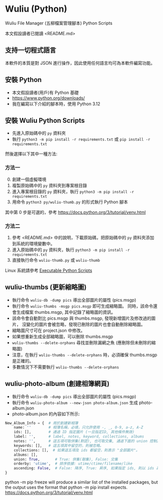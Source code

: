 # Wuliu (Python)

Wuliu File Manager (五柳檔案管理腳本) Python Scripts

本文假設讀者已閱讀 <README.md>

## 支持一切程式語言

本軟件的本質是對 JSON 進行操作，因此使用任何語言均可為本軟件編寫功能。

## 安裝 Python

- 本文假設讀者(用戶)有 Python 基礎
- <https://www.python.org/downloads/>
- 我在編寫以下介紹的腳本時，使用 Python 3.12

## 安裝 Wuliu Python Scripts

- 先進入原始碼中的 `py` 資料夾
- 執行 `python3 -m pip install -r requirements.txt` 或 `pip install -r requirements.txt`

然後選擇以下其中一種方法:

### 方法一

0. 創建一個虛擬環境
1. 複製原始碼中的 `py` 資料夾到專案根目錄
2. 進入專案根目錄的 `py` 資料夾，執行 `python3 -m pip install -r requirements.txt`
3. 用命令 `python3 py/wuliu-thumb.py` 的形式執行 Python 腳本

其中第 0 步是可選的，參考 https://docs.python.org/3/tutorial/venv.html

### 方法二

1. 參考 <README.md> 中的說明，下載原始碼，把原始碼中的 `py` 資料夾添加到系統的環境變數中。
2. 進入原始碼中的 `py` 資料夾，執行 `python3 -m pip install -r requirements.txt`
3. 直接執行命令 `wuliu-thumb.py` 或 `wuliu-thumb`

Linux 系統請參考 [Executable Python Scripts](https://docs.python.org/3/tutorial/appendix.html#executable-python-scripts)

## wuliu-thumbs (更新縮略圖)

- 執行命令 `wuliu-db -dump pics` 導出全部圖片的屬性 (pics.msgp)
- 執行命令 `wuliu-thumbs -msgp pics.msgp` 即可生成縮略圖。
  同時，該命令還會生成檔案 thumbs.msgp, 其中記錄了縮略圖的資訊。
- 該命令會自動對比 pics.msgp 與 thumbs.msgp, 發現新增圖片及修改過的圖片，
  沒變化的圖片會被忽略，發現已刪除的圖片也會自動刪除縮略圖。
- 縮略圖尺寸可在 project.json 中修改。
- 如果想重新生成全部縮略圖，可以刪除 thumbs.msgp
- `wuliu-thumbs --delete-orphans` 尋找並刪除漏網之魚 (應刪除但未刪除的縮略圖)
- 注意，在執行 `wuliu-thumbs --delete-orphans` 時，必須確保 thumbs.msgp 是正確的。
- 多數情況下不需要執行 `wuliu-thumbs --delete-orphans`

## wuliu-photo-album (創建相簿網頁)

- 執行命令 `wuliu-db -dump pics` 導出全部圖片的屬性 (pics.msgp)
- 執行命令 `wuliu-photo-album --new-json photo-album.json` 生成 photo-album.json
- photo-album.json 的內容如下所示:

```python
New_Album_Info = {  # 用於創建新相簿
    name: ''        # 相簿名稱，必填，只允許使用 -, _, 0-9, a-z, A-Z
    ids: [],        # 通過 ID 指定圖片 (一旦指定ID, 其他條件無效)
    label: '',      # label, notes, keyword, collections, albums
    notes: '',      # 這五項可取併集(默認), 也可取交集, 通過下面的 union 控制。
    keywords: [],   # 這五項其中留空的，則被忽略。
    collections: [],  # 如果這五項及 ids 都留空，則表示 "全部圖片"。
    albums: [],
    union: True,       # True: 併集(聯集), False: 交集
    orderby: 'utime',  # 排序依據: utime/ctime/filename/like
    ascending: False,  # False: 降序, True: 昇序, 如果指定 ids, 則以 ids 為準
}
```


python -m pip freeze will produce a similar list of the installed packages, but the output uses the format that python -m pip install expects. 
https://docs.python.org/3/tutorial/venv.html

